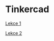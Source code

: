 # Tinkercad

[Lekce 1](https://github.com/kalaskat/tinkercad/blob/master/Lekce1.md)

[Lekce 2](https://github.com/kalaskat/tinkercad/blob/master/Lekce2.md)
